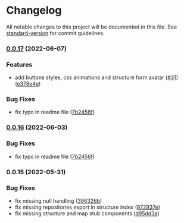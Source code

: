 # Changelog

All notable changes to this project will be documented in this file. See [standard-version](https://github.com/conventional-changelog/standard-version) for commit guidelines.

### [0.0.17](https://github.com/anct-cartographie-nationale/mediation-numerique/compare/v0.0.15...v0.0.17) (2022-06-07)

### Features

- add buttons styles, css animations and structure form avatar ([#31](https://github.com/anct-cartographie-nationale/mediation-numerique/issues/31)) ([e378e4e](https://github.com/anct-cartographie-nationale/mediation-numerique/commit/e378e4e3342f0c8fef88c8653f7a5556007d367a))

### Bug Fixes

- fix typo in readme file ([7b2456f](https://github.com/anct-cartographie-nationale/mediation-numerique/commit/7b2456f1e054b1c2f28ce2303a8a212998475cb9))

### [0.0.16](https://github.com/anct-cartographie-nationale/mediation-numerique/compare/v0.0.15...v0.0.16) (2022-06-03)

### Bug Fixes

- fix typo in readme file ([7b2456f](https://github.com/anct-cartographie-nationale/mediation-numerique/commit/7b2456f1e054b1c2f28ce2303a8a212998475cb9))

### 0.0.15 (2022-05-31)

### Bug Fixes

- fix missing null handling ([386326b](https://github.com/anct-cartographie-nationale/mediation-numerique/commit/386326b6df2ef75d1b3ceb7167fd213623121549))
- fix missing repositories export in structure index ([972937e](https://github.com/anct-cartographie-nationale/mediation-numerique/commit/972937e6b6f172cd6496112c51334ed772dc2ca3))
- fix missing structure and map stub components ([d95dd3a](https://github.com/anct-cartographie-nationale/mediation-numerique/commit/d95dd3acb7f92ef5b9bb92b42e51e500ac86410b))

